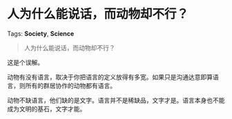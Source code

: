 # 人为什么能说话，而动物却不行？

Tags: **Society**, **Science**

> 人为什么能说话，而动物却不行？

这是个误解。

动物有没有语言，取决于你把语言的定义放得有多宽。如果只是沟通达意即算语言，则所有的群居协作的动物都有语言。

动物不缺语言，他们缺的是文字。语言并不是稀缺品，文字才是。语言本身也不能成为文明的基石，文字才能。



